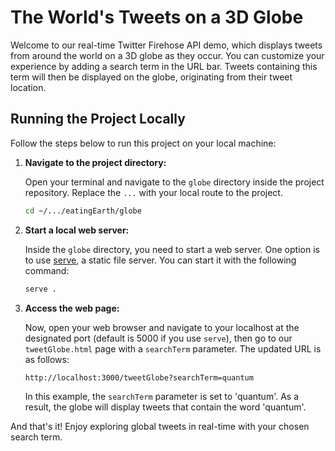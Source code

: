 # The World's Tweets on a 3D Globe

Welcome to our real-time Twitter Firehose API demo, which displays tweets from around the world on a 3D globe as they occur. You can customize your experience by adding a search term in the URL bar. Tweets containing this term will then be displayed on the globe, originating from their tweet location.

## Running the Project Locally

Follow the steps below to run this project on your local machine:

1. **Navigate to the project directory:**

   Open your terminal and navigate to the `globe` directory inside the project repository. Replace the `...` with your local route to the project.

   ```bash
   cd ~/.../eatingEarth/globe
   ```

2. **Start a local web server:**

   Inside the `globe` directory, you need to start a web server. One option is to use [serve](https://www.npmjs.com/package/serve), a static file server. You can start it with the following command:

   ```bash
   serve .
   ```

3. **Access the web page:**

   Now, open your web browser and navigate to your localhost at the designated port (default is 5000 if you use `serve`), then go to our `tweetGlobe.html` page with a `searchTerm` parameter. The updated URL is as follows:

   ```
   http://localhost:3000/tweetGlobe?searchTerm=quantum
   ```

   In this example, the `searchTerm` parameter is set to 'quantum'. As a result, the globe will display tweets that contain the word 'quantum'.

And that's it! Enjoy exploring global tweets in real-time with your chosen search term.
